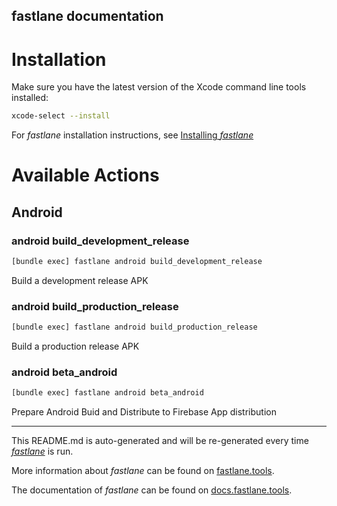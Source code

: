 fastlane documentation
----

# Installation

Make sure you have the latest version of the Xcode command line tools installed:

```sh
xcode-select --install
```

For _fastlane_ installation instructions, see [Installing _fastlane_](https://docs.fastlane.tools/#installing-fastlane)

# Available Actions

## Android

### android build_development_release

```sh
[bundle exec] fastlane android build_development_release
```

Build a development release APK

### android build_production_release

```sh
[bundle exec] fastlane android build_production_release
```

Build a production release APK

### android beta_android

```sh
[bundle exec] fastlane android beta_android
```

Prepare Android Buid and Distribute to Firebase App distribution

----

This README.md is auto-generated and will be re-generated every time [_fastlane_](https://fastlane.tools) is run.

More information about _fastlane_ can be found on [fastlane.tools](https://fastlane.tools).

The documentation of _fastlane_ can be found on [docs.fastlane.tools](https://docs.fastlane.tools).
